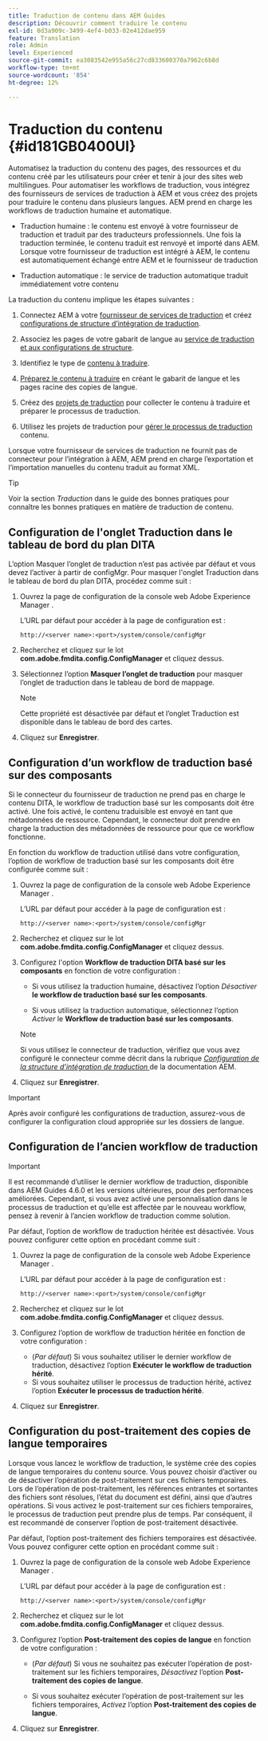 ```yaml
---
title: Traduction de contenu dans AEM Guides
description: Découvrir comment traduire le contenu
exl-id: 0d3a909c-3499-4ef4-b033-02e412dae959
feature: Translation
role: Admin
level: Experienced
source-git-commit: ea3083542e955a56c27cd833600370a7962c6b8d
workflow-type: tm+mt
source-wordcount: '854'
ht-degree: 12%

---
```


# Traduction du contenu {#id181GB0400UI}

Automatisez la traduction du contenu des pages, des ressources et du contenu créé par les utilisateurs pour créer et tenir à jour des sites web multilingues. Pour automatiser les workflows de traduction, vous intégrez des fournisseurs de services de traduction à AEM et vous créez des projets pour traduire le contenu dans plusieurs langues. AEM prend en charge les workflows de traduction humaine et automatique.

- Traduction humaine : le contenu est envoyé à votre fournisseur de traduction et traduit par des traducteurs professionnels. Une fois la traduction terminée, le contenu traduit est renvoyé et importé dans AEM. Lorsque votre fournisseur de traduction est intégré à AEM, le contenu est automatiquement échangé entre AEM et le fournisseur de traduction

- Traduction automatique : le service de traduction automatique traduit immédiatement votre contenu


La traduction du contenu implique les étapes suivantes :

1. Connectez AEM à votre [fournisseur de services de traduction](https://helpx.adobe.com/experience-manager/6-5/sites/administering/using/tc-tic.html#ConnectingtoaTranslationServiceProvider) et créez [ configurations de structure d’intégration de traduction](https://helpx.adobe.com/experience-manager/6-5/sites/administering/using/tc-tic.html#CreatingaTranslationIntegrationConfiguration).

1. Associez les pages de votre gabarit de langue au [service de traduction et aux configurations de structure](https://helpx.adobe.com/experience-manager/6-5/sites/administering/using/tc-tic.html#ConfiguringPagesforTranslation).

1. Identifiez le type de [contenu à traduire](https://experienceleague.adobe.com/docs/experience-manager-65/administering/introduction/tc-rules.html?lang=fr).

1. [Préparez le contenu à traduire](https://helpx.adobe.com/experience-manager/6-5/sites/administering/using/tc-prep.html) en créant le gabarit de langue et les pages racine des copies de langue.

1. Créez des [projets de traduction](https://experienceleague.adobe.com/docs/experience-manager-65/administering/introduction/tc-manage.html?lang=fr) pour collecter le contenu à traduire et préparer le processus de traduction.

1. Utilisez les projets de traduction pour [gérer le processus de traduction ](https://experienceleague.adobe.com/docs/experience-manager-65/administering/introduction/tc-manage.html?lang=fr) contenu.


Lorsque votre fournisseur de services de traduction ne fournit pas de connecteur pour l’intégration à AEM, AEM prend en charge l’exportation et l’importation manuelles du contenu traduit au format XML.

>[!TIP]
>
> Voir la section *Traduction* dans le guide des bonnes pratiques pour connaître les bonnes pratiques en matière de traduction de contenu.

## Configuration de l&#39;onglet Traduction dans le tableau de bord du plan DITA

L’option Masquer l’onglet de traduction n’est pas activée par défaut et vous devez l’activer à partir de configMgr. Pour masquer l&#39;onglet Traduction dans le tableau de bord du plan DITA, procédez comme suit :

1. Ouvrez la page de configuration de la console web Adobe Experience Manager .

   L’URL par défaut pour accéder à la page de configuration est :

   ```http
   http://<server name>:<port>/system/console/configMgr
   ```

1. Recherchez et cliquez sur le lot **com.adobe.fmdita.config.ConfigManager** et cliquez dessus.

1. Sélectionnez l’option **Masquer l’onglet de traduction** pour masquer l’onglet de traduction dans le tableau de bord de mappage.

   >[!NOTE]
   >
   > Cette propriété est désactivée par défaut et l’onglet Traduction est disponible dans le tableau de bord des cartes.

1. Cliquez sur **Enregistrer**.

## Configuration d’un workflow de traduction basé sur des composants

Si le connecteur du fournisseur de traduction ne prend pas en charge le contenu DITA, le workflow de traduction basé sur les composants doit être activé. Une fois activé, le contenu traduisible est envoyé en tant que métadonnées de ressource. Cependant, le connecteur doit prendre en charge la traduction des métadonnées de ressource pour que ce workflow fonctionne.

En fonction du workflow de traduction utilisé dans votre configuration, l’option de workflow de traduction basé sur les composants doit être configurée comme suit :

1. Ouvrez la page de configuration de la console web Adobe Experience Manager .

   L’URL par défaut pour accéder à la page de configuration est :

   ```http
   http://<server name>:<port>/system/console/configMgr
   ```

1. Recherchez et cliquez sur le lot **com.adobe.fmdita.config.ConfigManager** et cliquez dessus.

1. Configurez l&#39;option **Workflow de traduction DITA basé sur les composants** en fonction de votre configuration :

   - Si vous utilisez la traduction humaine, désactivez l’option *Désactiver* **le workflow de traduction basé sur les composants**.

   - Si vous utilisez la traduction automatique, sélectionnez l’option *Activer* le **Workflow de traduction basé sur les composants**.

   >[!NOTE]
   >
   > Si vous utilisez le connecteur de traduction, vérifiez que vous avez configuré le connecteur comme décrit dans la rubrique *[Configuration de la structure d’intégration de traduction ](https://helpx.adobe.com/experience-manager/6-5/sites/administering/using/tc-tic.html)* de la documentation AEM.

1. Cliquez sur **Enregistrer**.

>[!IMPORTANT]
>
> Après avoir configuré les configurations de traduction, assurez-vous de configurer la configuration cloud appropriée sur les dossiers de langue.

## Configuration de l’ancien workflow de traduction

>[!IMPORTANT]
> 
> Il est recommandé d’utiliser le dernier workflow de traduction, disponible dans AEM Guides 4.6.0 et les versions ultérieures, pour des performances améliorées. Cependant, si vous avez activé une personnalisation dans le processus de traduction et qu’elle est affectée par le nouveau workflow, pensez à revenir à l’ancien workflow de traduction comme solution.



Par défaut, l’option de workflow de traduction héritée est désactivée. Vous pouvez configurer cette option en procédant comme suit :

1. Ouvrez la page de configuration de la console web Adobe Experience Manager .

   L’URL par défaut pour accéder à la page de configuration est :

   ```http
   http://<server name>:<port>/system/console/configMgr
   ```

1. Recherchez et cliquez sur le lot **com.adobe.fmdita.config.ConfigManager** et cliquez dessus.

1. Configurez l’option de workflow de traduction héritée en fonction de votre configuration :

   - (*Par défaut*) Si vous souhaitez utiliser le dernier workflow de traduction, désactivez l’option **Exécuter le workflow de traduction hérité**.
   - Si vous souhaitez utiliser le processus de traduction hérité, activez l’option **Exécuter le processus de traduction hérité**.

1. Cliquez sur **Enregistrer**.






<!---

This was added for 2406 CS IG

## Configure the legacy translation workflow 

It is recommended that you use the latest translation workflow, which provides enhanced performance. However, you can configure the legacy translation workflow if necessary.

Based on the translation workflow used in your setup, provide the following (property) details to configure the legacy translation workflow: the component-based translation workflow option should be configured as follows:

1.  Open the Adobe Experience Manager Web Console Configuration page.

    The default URL to access the configuration page is:

    ! Add the syntax of http as given in previous config

    Note: Configure htttp code as given in previous sample
    

1.  Search for and click on the **com.adobe.fmdita.config.ConfigManager** bundle.



1.  Configure the **Run legacy translation workflow** option as per your setup:

    -   If you use the latest translation workflow, then *Disable* \( `false`\) the **Run legacy translation workflow** option. The latest translation workflow is enabled by default. <br> 

    -   If you use the legacy translation, then *Enable \( `true`\)* the **Run legacy translation workflow** option.

1.  Click **Save**.


--->


## Configuration du post-traitement des copies de langue temporaires

Lorsque vous lancez le workflow de traduction, le système crée des copies de langue temporaires du contenu source. Vous pouvez choisir d’activer ou de désactiver l’opération de post-traitement sur ces fichiers temporaires. Lors de l’opération de post-traitement, les références entrantes et sortantes des fichiers sont résolues, l’état du document est défini, ainsi que d’autres opérations. Si vous activez le post-traitement sur ces fichiers temporaires, le processus de traduction peut prendre plus de temps. Par conséquent, il est recommandé de conserver l’option de post-traitement désactivée.

Par défaut, l’option post-traitement des fichiers temporaires est désactivée. Vous pouvez configurer cette option en procédant comme suit :

1. Ouvrez la page de configuration de la console web Adobe Experience Manager .

   L’URL par défaut pour accéder à la page de configuration est :

   ```http
   http://<server name>:<port>/system/console/configMgr
   ```

1. Recherchez et cliquez sur le lot **com.adobe.fmdita.config.ConfigManager** et cliquez dessus.

1. Configurez l’option **Post-traitement des copies de langue** en fonction de votre configuration :

   - \(*Par défaut*\) Si vous ne souhaitez pas exécuter l’opération de post-traitement sur les fichiers temporaires, *Désactivez* l’option **Post-traitement des copies de langue**.

   - Si vous souhaitez exécuter l’opération de post-traitement sur les fichiers temporaires, *Activez* l’option **Post-traitement des copies de langue**.

1. Cliquez sur **Enregistrer**.
